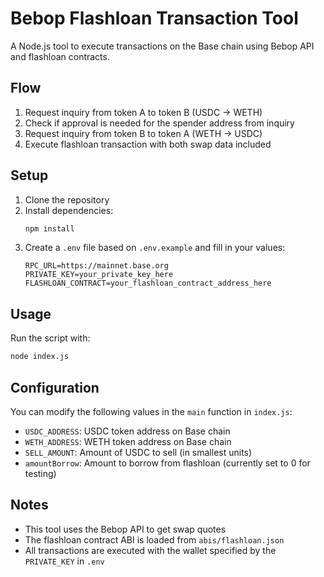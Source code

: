 # Bebop Flashloan Transaction Tool

A Node.js tool to execute transactions on the Base chain using Bebop API and flashloan contracts.

## Flow

1. Request inquiry from token A to token B (USDC -> WETH)
2. Check if approval is needed for the spender address from inquiry
3. Request inquiry from token B to token A (WETH -> USDC)
4. Execute flashloan transaction with both swap data included

## Setup

1. Clone the repository
2. Install dependencies:
   ```bash
   npm install
   ```
3. Create a `.env` file based on `.env.example` and fill in your values:
   ```
   RPC_URL=https://mainnet.base.org
   PRIVATE_KEY=your_private_key_here
   FLASHLOAN_CONTRACT=your_flashloan_contract_address_here
   ```

## Usage

Run the script with:

```bash
node index.js
```

## Configuration

You can modify the following values in the `main` function in `index.js`:

- `USDC_ADDRESS`: USDC token address on Base chain
- `WETH_ADDRESS`: WETH token address on Base chain
- `SELL_AMOUNT`: Amount of USDC to sell (in smallest units)
- `amountBorrow`: Amount to borrow from flashloan (currently set to 0 for testing)

## Notes

- This tool uses the Bebop API to get swap quotes
- The flashloan contract ABI is loaded from `abis/flashloan.json`
- All transactions are executed with the wallet specified by the `PRIVATE_KEY` in `.env` 